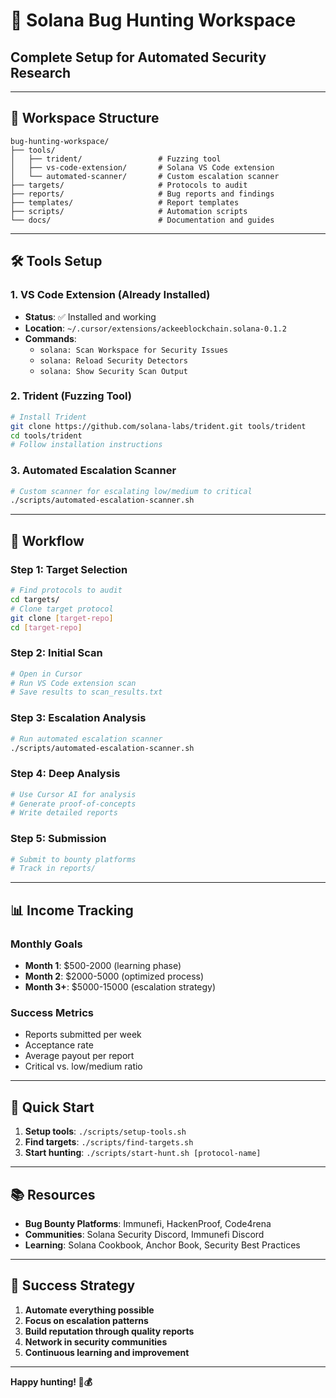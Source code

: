 # 🚀 Solana Bug Hunting Workspace
## Complete Setup for Automated Security Research

---

## 📁 **Workspace Structure**

```
bug-hunting-workspace/
├── tools/
│   ├── trident/                 # Fuzzing tool
│   ├── vs-code-extension/       # Solana VS Code extension
│   └── automated-scanner/       # Custom escalation scanner
├── targets/                     # Protocols to audit
├── reports/                     # Bug reports and findings
├── templates/                   # Report templates
├── scripts/                     # Automation scripts
└── docs/                        # Documentation and guides
```

---

## 🛠️ **Tools Setup**

### **1. VS Code Extension (Already Installed)**
- **Status**: ✅ Installed and working
- **Location**: `~/.cursor/extensions/ackeeblockchain.solana-0.1.2`
- **Commands**: 
  - `solana: Scan Workspace for Security Issues`
  - `solana: Reload Security Detectors`
  - `solana: Show Security Scan Output`

### **2. Trident (Fuzzing Tool)**
```bash
# Install Trident
git clone https://github.com/solana-labs/trident.git tools/trident
cd tools/trident
# Follow installation instructions
```

### **3. Automated Escalation Scanner**
```bash
# Custom scanner for escalating low/medium to critical
./scripts/automated-escalation-scanner.sh
```

---

## 🎯 **Workflow**

### **Step 1: Target Selection**
```bash
# Find protocols to audit
cd targets/
# Clone target protocol
git clone [target-repo]
cd [target-repo]
```

### **Step 2: Initial Scan**
```bash
# Open in Cursor
# Run VS Code extension scan
# Save results to scan_results.txt
```

### **Step 3: Escalation Analysis**
```bash
# Run automated escalation scanner
./scripts/automated-escalation-scanner.sh
```

### **Step 4: Deep Analysis**
```bash
# Use Cursor AI for analysis
# Generate proof-of-concepts
# Write detailed reports
```

### **Step 5: Submission**
```bash
# Submit to bounty platforms
# Track in reports/
```

---

## 📊 **Income Tracking**

### **Monthly Goals**
- **Month 1**: $500-2000 (learning phase)
- **Month 2**: $2000-5000 (optimized process)
- **Month 3+**: $5000-15000 (escalation strategy)

### **Success Metrics**
- Reports submitted per week
- Acceptance rate
- Average payout per report
- Critical vs. low/medium ratio

---

## 🚀 **Quick Start**

1. **Setup tools**: `./scripts/setup-tools.sh`
2. **Find targets**: `./scripts/find-targets.sh`
3. **Start hunting**: `./scripts/start-hunt.sh [protocol-name]`

---

## 📚 **Resources**

- **Bug Bounty Platforms**: Immunefi, HackenProof, Code4rena
- **Communities**: Solana Security Discord, Immunefi Discord
- **Learning**: Solana Cookbook, Anchor Book, Security Best Practices

---

## 🎯 **Success Strategy**

1. **Automate everything possible**
2. **Focus on escalation patterns**
3. **Build reputation through quality reports**
4. **Network in security communities**
5. **Continuous learning and improvement**

---

**Happy hunting! 🚀💰**
